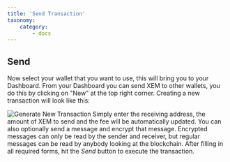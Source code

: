 ```yaml
---
title: 'Send Transaction'
taxonomy:
    category:
        - docs
---
```


## Send
Now select your wallet that you want to use, this will bring you to your Dashboard.
From your Dashboard you can send XEM to other wallets, you do this by clicking on "New" at the top right corner. Creating a new transaction will look like this:

![Generate New Transaction](https://blog.nem.io/content/images/2016/11/photo_2016-11-05_10-17-28--Copy-.jpg)
Simply enter the receiving address, the amount of XEM to send and the fee will be automatically updated. You can also optionally send a message and encrypt that message. Encrypted messages can only be read by the sender and receiver, but regular messages can be read by anybody looking at the blockchain.  After filling in all required forms, hit the *Send* button to execute the transaction.